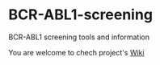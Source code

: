 BCR-ABL1-screening
==================

BCR-ABL1 screening tools and information

You are welcome to chech project's [Wiki](https://github.com/UppsalaGenomeCenter/BCR-ABL1-screening/wiki)
